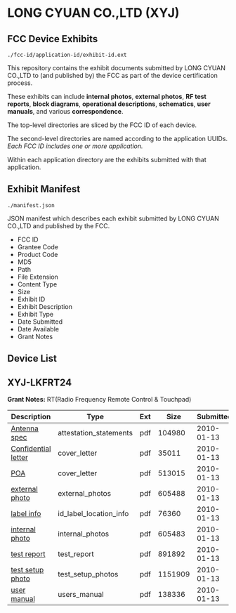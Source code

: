 # LONG CYUAN CO.,LTD (XYJ)
## FCC Device Exhibits

```
./fcc-id/application-id/exhibit-id.ext
```

This repository contains the exhibit documents submitted by LONG CYUAN CO.,LTD to (and published by) the FCC as part of the device certification process.

These exhibits can include **internal photos**, **external photos**, **RF test reports**, **block diagrams**, **operational descriptions**, **schematics**, **user manuals**, and various **correspondence**.

The top-level directories are sliced by the FCC ID of each device.

The second-level directories are named according to the application UUIDs. *Each FCC ID includes one or more application.*

Within each application directory are the exhibits submitted with that application. 

## Exhibit Manifest

```
./manifest.json
```

JSON manifest which describes each exhibit submitted by LONG CYUAN CO.,LTD and published by the FCC.

- FCC ID
- Grantee Code
- Product Code
- MD5
- Path
- File Extension
- Content Type
- Size
- Exhibit ID
- Exhibit Description
- Exhibit Type
- Date Submitted
- Date Available
- Grant Notes

## Device List
## XYJ-LKFRT24
**Grant Notes:** RT(Radio Frequency Remote Control & Touchpad)

| Description | Type | Ext | Size | Submitted | Available |
| ----------- | ---- | --- | ---- | --------- | --------- |
| [Antenna spec](XYJ-LKFRT24/450c488883faa8fe8deba73f7839b949/1226835.pdf) | attestation_statements | pdf | 104980 | 2010-01-13 | 2010-01-13 |
| [Confidential letter](XYJ-LKFRT24/450c488883faa8fe8deba73f7839b949/1226839.pdf) | cover_letter | pdf | 35011 | 2010-01-13 | 2010-01-13 |
| [POA](XYJ-LKFRT24/450c488883faa8fe8deba73f7839b949/1226844.pdf) | cover_letter | pdf | 513015 | 2010-01-13 | 2010-01-13 |
| [external photo](XYJ-LKFRT24/450c488883faa8fe8deba73f7839b949/1226838.pdf) | external_photos | pdf | 605488 | 2010-01-13 | 2010-01-13 |
| [label info](XYJ-LKFRT24/450c488883faa8fe8deba73f7839b949/1226841.pdf) | id_label_location_info | pdf | 76360 | 2010-01-13 | 2010-01-13 |
| [internal photo](XYJ-LKFRT24/450c488883faa8fe8deba73f7839b949/1226840.pdf) | internal_photos | pdf | 605483 | 2010-01-13 | 2010-01-13 |
| [test report](XYJ-LKFRT24/450c488883faa8fe8deba73f7839b949/1226834.pdf) | test_report | pdf | 891892 | 2010-01-13 | 2010-01-13 |
| [test setup photo](XYJ-LKFRT24/450c488883faa8fe8deba73f7839b949/1226845.pdf) | test_setup_photos | pdf | 1151909 | 2010-01-13 | 2010-01-13 |
| [user manual](XYJ-LKFRT24/450c488883faa8fe8deba73f7839b949/1226842.pdf) | users_manual | pdf | 138336 | 2010-01-13 | 2010-01-13 |
